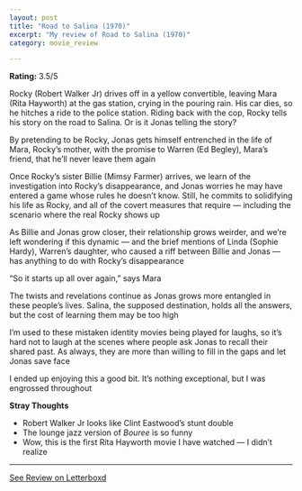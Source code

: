 ```yaml
---
layout: post
title: "Road to Salina (1970)"
excerpt: "My review of Road to Salina (1970)"
category: movie_review

---
```


**Rating:** 3.5/5

Rocky (Robert Walker Jr) drives off in a yellow convertible, leaving Mara (Rita Hayworth) at the gas station, crying in the pouring rain. His car dies, so he hitches a ride to the police station. Riding back with the cop, Rocky tells his story on the road to Salina. Or is it Jonas telling the story?

By pretending to be Rocky, Jonas gets himself entrenched in the life of Mara, Rocky’s mother, with the promise to Warren (Ed Begley), Mara’s friend, that he’ll never leave them again

Once Rocky’s sister Billie (Mimsy Farmer) arrives, we learn of the investigation into Rocky’s disappearance, and Jonas worries he may have entered a game whose rules he doesn’t know. Still, he commits to solidifying his life as Rocky,  and all of the covert measures that require — including the scenario where the real Rocky shows up

As Billie and Jonas grow closer, their relationship grows weirder, and we’re left wondering if this dynamic — and the brief mentions of Linda (Sophie Hardy), Warren’s daughter, who caused a riff between Billie and Jonas — has anything to do with Rocky’s disappearance

“So it starts up all over again,” says Mara

The twists and revelations continue as Jonas grows more entangled in these people’s lives. Salina, the supposed destination, holds all the answers, but the cost of learning them may be too high

I’m used to these mistaken identity movies being played for laughs, so it’s hard not to laugh at the scenes where people ask Jonas to recall their shared past. As always, they are more than willing to fill in the gaps and let Jonas save face

I ended up enjoying this a good bit. It’s nothing exceptional, but I was engrossed throughout

<b>Stray Thoughts</b>
* Robert Walker Jr looks like Clint Eastwood’s stunt double
* The lounge jazz version of <i>Bouree</i> is so funny
* Wow, this is the first Rita Hayworth movie I have watched — I didn’t realize

<hr>

[See Review on Letterboxd](https://boxd.it/4ggfG5)
